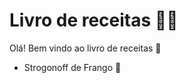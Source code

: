 # Livro de receitas :man_cook:

Olá! Bem vindo ao livro de receitas :cake:

- Strogonoff de Frango :chicken:



